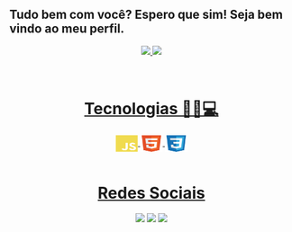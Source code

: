 ## Tudo bem com você? Espero que sim! Seja bem vindo ao meu perfil. 

<div align="center">
  <a href="https://github.com/carolina-perrelli">
  <img height="180em" src="https://github-readme-stats.vercel.app/api?username=carolina-perrelli&show_icons=true&theme=tokyonight&include_all_commits=true&count_private=true"/>
  <img height="180em" src="https://github-readme-stats.vercel.app/api/top-langs/?username=carolina-perrelli&layout=compact&langs_count=7&theme=tokyonight"/>
</div>
<br> 
    
<div  align="center"> 
  <div style="display: inline_block"><br>
    <h1 align="center">Tecnologias 👩🏻💻</h1>
  <img align="center" alt="Carolina-Js" height="30" width="40" src="https://raw.githubusercontent.com/devicons/devicon/master/icons/javascript/javascript-plain.svg">
  <img align="center" alt="Carolina-HTML" height="30" width="40" src="https://raw.githubusercontent.com/devicons/devicon/master/icons/html5/html5-original.svg">
  <img align="center" alt="Carolina-CSS" height="30" width="40" src="https://raw.githubusercontent.com/devicons/devicon/master/icons/css3/css3-original.svg">
    
 </div>
 <br>
 
   <h1 align="center">Redes Sociais</h1>
 
 <div>
  <a href="https://discord.gg/QnNWgn99" target="_blank"><img src="https://img.shields.io/badge/-Discord-%230077B5?style=for-the-badge&logo=discord&logoColor=white" target="_blank"></a>
  <a href = "mailto:carolina14.perrelli@gmail.com"><img src="https://img.shields.io/badge/-Gmail-%23333?style=for-the-badge&logo=gmail&logoColor=white" target="_blank"></a>
  <a href="https://instagram.com/carolina.perrelli" target="_blank"><img src="https://img.shields.io/badge/-Instagram-%23E4405F?style=for-the-badge&logo=instagram&logoColor=white" target="_blank"></a>  
 </div>
